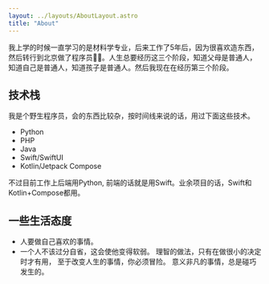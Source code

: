 ```yaml
---
layout: ../layouts/AboutLayout.astro
title: "About"
---
```


我上学的时候一直学习的是材料学专业，后来工作了5年后，因为很喜欢造东西，然后转行到北京做了程序员🧑‍💻。人生总要经历这三个阶段，知道父母是普通人，知道自己是普通人，知道孩子是普通人。然后我现在在经历第三个阶段。

## 技术栈

我是个野生程序员，会的东西比较杂，按时间线来说的话，用过下面这些技术。

- Python
- PHP
- Java
- Swift/SwiftUI
- Kotlin/Jetpack Compose

不过目前工作上后端用Python, 前端的话就是用Swift。业余项目的话，Swift和Kotlin+Compose都用。

## 一些生活态度

- 人要做自己喜欢的事情。
- 一个人不该过分自省，这会使他变得软弱。 理智的做法，只有在做很小的决定时才有用， 至于改变人生的事情，你必须冒险。 意义非凡的事情，总是碰巧发生的。
